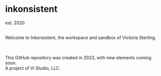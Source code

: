 # inkonsistent
est. 2020

<br>
Welcome to Inkonsistent, the workspace and sandbox of Victoria Sterling.

<br><br>
This GitHub repository was created in 2023, with new elements coming soon.
<br>
A project of Vi Studio, LLC.
